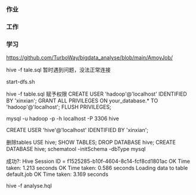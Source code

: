 ### 作业


### 工作



### 学习

https://github.com/TurboWay/bigdata_analyse/blob/main/AmoyJob/

hive -f tale.sql
暂时遇到问题，没法正常连接

start-dfs.sh

hive -f table.sql
 赋予权限
CREATE USER 'hadoop'@'localhost' IDENTIFIED BY 'xinxian';
GRANT ALL PRIVILEGES ON your_database.* TO 'hadoop'@'localhost';
FLUSH PRIVILEGES;

mysql -u hadoop -p -h localhost -P 3306 hive


CREATE USER 'hive'@'localhost' IDENTIFIED BY 'xinxian';

删除tables
USE hive;
SHOW TABLES;
DROP DATABASE hive;
CREATE DATABASE hive;
schematool -initSchema -dbType mysql


成功?:
Hive Session ID = f1525285-b10f-4604-8c14-fcf8cd1801ac
OK
Time taken: 1.213 seconds
OK
Time taken: 0.586 seconds
Loading data to table default.job
OK
Time taken: 3.169 seconds


hive -f analyse.hql




